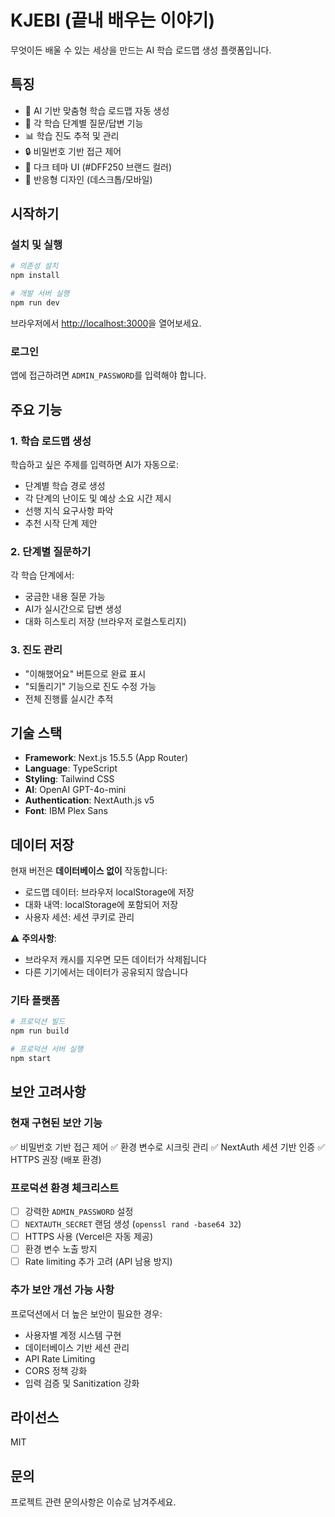 # KJEBI (끝내 배우는 이야기)

무엇이든 배울 수 있는 세상을 만드는 AI 학습 로드맵 생성 플랫폼입니다.

## 특징

- 🤖 AI 기반 맞춤형 학습 로드맵 자동 생성
- 💬 각 학습 단계별 질문/답변 기능
- 📊 학습 진도 추적 및 관리
- 🔒 비밀번호 기반 접근 제어
- 🎨 다크 테마 UI (#DFF250 브랜드 컬러)
- 📱 반응형 디자인 (데스크톱/모바일)

## 시작하기


### 설치 및 실행

```bash
# 의존성 설치
npm install

# 개발 서버 실행
npm run dev
```

브라우저에서 [http://localhost:3000](http://localhost:3000)을 열어보세요.

### 로그인

앱에 접근하려면 `ADMIN_PASSWORD`를 입력해야 합니다.

## 주요 기능

### 1. 학습 로드맵 생성

학습하고 싶은 주제를 입력하면 AI가 자동으로:
- 단계별 학습 경로 생성
- 각 단계의 난이도 및 예상 소요 시간 제시
- 선행 지식 요구사항 파악
- 추천 시작 단계 제안

### 2. 단계별 질문하기

각 학습 단계에서:
- 궁금한 내용 질문 가능
- AI가 실시간으로 답변 생성
- 대화 히스토리 저장 (브라우저 로컬스토리지)

### 3. 진도 관리

- "이해했어요" 버튼으로 완료 표시
- "되돌리기" 기능으로 진도 수정 가능
- 전체 진행률 실시간 추적

## 기술 스택

- **Framework**: Next.js 15.5.5 (App Router)
- **Language**: TypeScript
- **Styling**: Tailwind CSS
- **AI**: OpenAI GPT-4o-mini
- **Authentication**: NextAuth.js v5
- **Font**: IBM Plex Sans

## 데이터 저장

현재 버전은 **데이터베이스 없이** 작동합니다:
- 로드맵 데이터: 브라우저 localStorage에 저장
- 대화 내역: localStorage에 포함되어 저장
- 사용자 세션: 세션 쿠키로 관리

⚠️ **주의사항**:
- 브라우저 캐시를 지우면 모든 데이터가 삭제됩니다
- 다른 기기에서는 데이터가 공유되지 않습니다

### 기타 플랫폼

```bash
# 프로덕션 빌드
npm run build

# 프로덕션 서버 실행
npm start
```

## 보안 고려사항

### 현재 구현된 보안 기능

✅ 비밀번호 기반 접근 제어
✅ 환경 변수로 시크릿 관리
✅ NextAuth 세션 기반 인증
✅ HTTPS 권장 (배포 환경)

### 프로덕션 환경 체크리스트

- [ ] 강력한 `ADMIN_PASSWORD` 설정
- [ ] `NEXTAUTH_SECRET` 랜덤 생성 (`openssl rand -base64 32`)
- [ ] HTTPS 사용 (Vercel은 자동 제공)
- [ ] 환경 변수 노출 방지
- [ ] Rate limiting 추가 고려 (API 남용 방지)

### 추가 보안 개선 가능 사항

프로덕션에서 더 높은 보안이 필요한 경우:
- 사용자별 계정 시스템 구현
- 데이터베이스 기반 세션 관리
- API Rate Limiting
- CORS 정책 강화
- 입력 검증 및 Sanitization 강화

## 라이선스

MIT

## 문의

프로젝트 관련 문의사항은 이슈로 남겨주세요.
